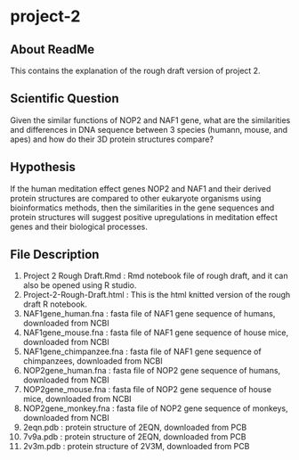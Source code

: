 # project-2

## About ReadMe

This contains the explanation of the rough draft version of project 2.

## Scientific Question

Given the similar functions of NOP2 and NAF1 gene, what are the similarities and differences in DNA sequence between 3 species (humann, mouse, and apes) and how do their 3D protein structures compare?

## Hypothesis

If the human meditation effect genes NOP2 and NAF1 and their derived protein structures are compared to other eukaryote organisms using bioinformatics methods, then the similarities in the gene sequences and protein structures will suggest positive upregulations in meditation effect genes and their biological processes.

## File Description

1) Project 2 Rough Draft.Rmd : Rmd notebook file of rough draft, and it can also be opened using R studio.
2) Project-2-Rough-Draft.html : This is the html knitted version of the rough draft R notebook.
3) NAF1gene_human.fna : fasta file of NAF1 gene sequence of humans, downloaded from NCBI
4) NAF1gene_mouse.fna : fasta file of NAF1 gene sequence of house mice, downloaded from NCBI
5) NAF1gene_chimpanzee.fna : fasta file of NAF1 gene sequence of chimpanzees, downloaded from NCBI
6) NOP2gene_human.fna : fasta file of NOP2 gene sequence of humans, downloaded from NCBI
7) NOP2gene_mouse.fna : fasta file of NOP2 gene sequence of house mice, downloaded from NCBI
8) NOP2gene_monkey.fna : fasta file of NOP2 gene sequence of monkeys, downloaded from NCBI
9) 2eqn.pdb : protein structure of 2EQN, downloaded from PCB
10) 7v9a.pdb : protein structure of 2EQN, downloaded from PCB
11) 2v3m.pdb : protein structure of 2V3M, downloaded from PCB
